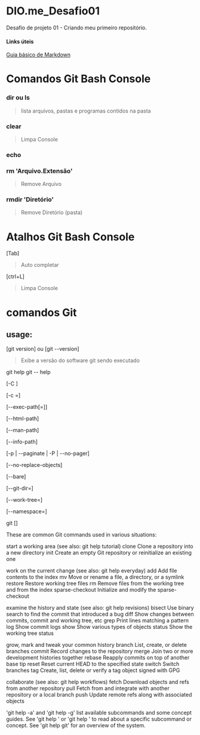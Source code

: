 # DIO.me_Desafio01
Desafio de projeto 01 -  Criando meu primeiro repositório.

#### Links úteis
[Guia básico de Markdown](https://www.google.com/search?q=mark+down&rlz=1C1EJFC_enBR860BR862&oq=mark+down&aqs=chrome..69i57j0i10i512j0i512j0i10i512l3j0i512j0i10i512l3.3808j0j7&sourceid=chrome&ie=UTF-8)

# Comandos Git Bash Console
### dir ou ls
> lista arquivos, pastas e programas contidos na pasta

### clear
> Limpa Console

### echo
>

### rm 'Arquivo.Extensão'
> Remove Arquivo

### rmdir 'Diretório'
> Remove Diretório (pasta)


# Atalhos Git Bash Console
[Tab]
> Auto completar

[ctrl+L]
> Limpa Console




# comandos Git
## usage: 
[git version] ou [git --version]
> Exibe a versão do software git sendo executado



git help
git -- help
  
  [-C <path>]
  
  [-c <name>=<value>]
  
  [--exec-path[=<path>]]
  
  [--html-path]
  
  [--man-path]
  
  [--info-path]
  
  [-p | --paginate | -P | --no-pager]
  
  [--no-replace-objects]
  
  [--bare]
  
  [--git-dir=<path>]
  
  [--work-tree=<path>]
  
  [--namespace=<name>]
  
  <command>
  git 
  [<args>]

These are common Git commands used in various situations:

start a working area (see also: git help tutorial)
   clone             Clone a repository into a new directory
   init              Create an empty Git repository or reinitialize an existing one

work on the current change (see also: git help everyday)
   add               Add file contents to the index
   mv                Move or rename a file, a directory, or a symlink
   restore           Restore working tree files
   rm                Remove files from the working tree and from the index
   sparse-checkout   Initialize and modify the sparse-checkout

examine the history and state (see also: git help revisions)
   bisect            Use binary search to find the commit that introduced a bug
   diff              Show changes between commits, commit and working tree, etc
   grep              Print lines matching a pattern
   log               Show commit logs
   show              Show various types of objects
   status            Show the working tree status

grow, mark and tweak your common history
   branch            List, create, or delete branches
   commit            Record changes to the repository
   merge             Join two or more development histories together
   rebase            Reapply commits on top of another base tip
   reset             Reset current HEAD to the specified state
   switch            Switch branches
   tag               Create, list, delete or verify a tag object signed with GPG

collaborate (see also: git help workflows)
   fetch             Download objects and refs from another repository
   pull              Fetch from and integrate with another repository or a local branch
   push              Update remote refs along with associated objects

'git help -a' and 'git help -g' list available subcommands and some
concept guides. See 'git help <command>' or 'git help <concept>'
to read about a specific subcommand or concept.
See 'git help git' for an overview of the system.

